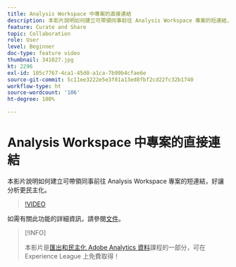 ```yaml
---
title: Analysis Workspace 中專案的直接連結
description: 本影片說明如何建立可帶領同事前往 Analysis Workspace 專案的短連結，好讓分析更民主化。
feature: Curate and Share
topic: Collaboration
role: User
level: Beginner
doc-type: feature video
thumbnail: 341027.jpg
kt: 2296
exl-id: 105c7767-4ca1-45d0-a1ca-7b99b4cfae6e
source-git-commit: 5c11ee3222e5e3f81a13ed8fbf2cd22fc32b1740
workflow-type: ht
source-wordcount: '106'
ht-degree: 100%

---
```


# Analysis Workspace 中專案的直接連結

本影片說明如何建立可帶領同事前往 Analysis Workspace 專案的短連結，好讓分析更民主化。

>[!VIDEO](https://video.tv.adobe.com/v/341027/?quality=12&learn=on)

如需有關此功能的詳細資訊，請參閱[文件](https://experienceleague.adobe.com/docs/analytics/analyze/analysis-workspace/curate-share/shareable-links.html?lang=zh-Hant)。

>[!INFO]
>
> 本影片是[匯出和民主化 Adobe Analytics 資料](https://experienceleague.adobe.com/?recommended=Analytics-A-1-2022.1.democratizing)課程的一部分，可在 Experience League 上免費取得！